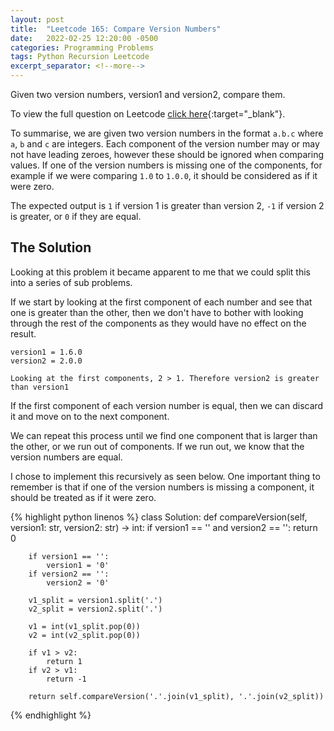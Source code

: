 ```yaml
---
layout: post
title:  "Leetcode 165: Compare Version Numbers"
date:   2022-02-25 12:20:00 -0500
categories: Programming Problems
tags: Python Recursion Leetcode
excerpt_separator: <!--more-->
---
```


Given two version numbers, version1 and version2, compare them.

<!--more-->

To view the full question on Leetcode [click here](https://leetcode.com/problems/compare-version-numbers/){:target="_blank"}.

To summarise, we are given two version numbers in the format `a.b.c` where `a`, `b` and `c` are integers. Each component
of the version number may or may not have leading zeroes, however these should be ignored when comparing values. If one
of the version numbers is missing one of the components, for example if we were comparing `1.0` to `1.0.0`, it should be
considered as if it were zero.

The expected output is `1` if version 1 is greater than version 2, `-1` if version 2 is greater, or `0` if they are
equal.

## The Solution

Looking at this problem it became apparent to me that we could split this into a series of sub problems. 

If we start by looking at the first component of each number and see that one is greater than the other, then we don't 
have to bother with looking through the rest of the components as they would have no effect on the result.

```
version1 = 1.6.0
version2 = 2.0.0

Looking at the first components, 2 > 1. Therefore version2 is greater than version1
```

If the first component of each version number is equal, then we can discard it and move on to the next component.

We can repeat this process until we find one component that is larger than the other, or we run out of components. If 
we run out, we know that the version numbers are equal.

I chose to implement this recursively as seen below. One important thing to remember is that if one of the version
numbers is missing a component, it should be treated as if it were zero.

{% highlight python linenos %}
class Solution:
    def compareVersion(self, version1: str, version2: str) -> int:
        if version1 == '' and version2 == '':
            return 0
        
        if version1 == '':
            version1 = '0'
        if version2 == '':
            version2 = '0'
        
        v1_split = version1.split('.')
        v2_split = version2.split('.')
        
        v1 = int(v1_split.pop(0))
        v2 = int(v2_split.pop(0))
        
        if v1 > v2:
            return 1
        if v2 > v1:
            return -1
        
        return self.compareVersion('.'.join(v1_split), '.'.join(v2_split))
{% endhighlight %}
